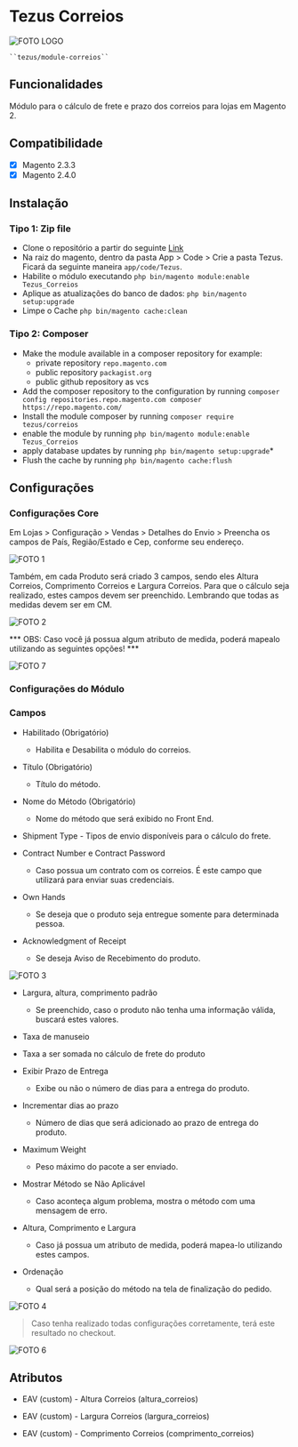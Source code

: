 # Tezus Correios

![FOTO LOGO](.github/img/correios-logo.png)

    ``tezus/module-correios``

## Funcionalidades
Módulo para o cálculo de frete e prazo dos correios para lojas em Magento 2.

## Compatibilidade
  - [x] Magento 2.3.3
  - [x] Magento 2.4.0

## Instalação

### Tipo 1: Zip file
 - Clone o repositório a partir do seguinte [Link](https://github.com/tezusecommerce/Correios-Magento-2.git)
 - Na raiz do magento, dentro da pasta App > Code > Crie a pasta Tezus. Ficará da seguinte maneira `app/code/Tezus`.
 - Habilite o módulo executando `php bin/magento module:enable Tezus_Correios`
 - Aplique as atualizações do banco de dados: `php bin/magento setup:upgrade`
 - Limpe o Cache `php bin/magento cache:clean`

### Tipo 2: Composer

 - Make the module available in a composer repository for example:
    - private repository `repo.magento.com`
    - public repository `packagist.org`
    - public github repository as vcs
 - Add the composer repository to the configuration by running `composer config repositories.repo.magento.com composer https://repo.magento.com/`
 - Install the module composer by running `composer require tezus/correios`
 - enable the module by running `php bin/magento module:enable Tezus_Correios`
 - apply database updates by running `php bin/magento setup:upgrade`\*
 - Flush the cache by running `php bin/magento cache:flush`


## Configurações

  ### Configurações Core
  
  Em Lojas > Configuração > Vendas > Detalhes do Envio > Preencha os campos de País, Região/Estado e Cep, conforme seu endereço.

  ![FOTO 1](.github/img/1.png)

  Também, em cada Produto será criado 3 campos, sendo eles Altura Correios, Comprimento Correios e Largura Correios. Para que o cálculo seja realizado, estes campos devem ser preenchido. Lembrando que todas as medidas devem ser em CM.

  ![FOTO 2](.github/img/2.png)

  *** OBS: Caso você já possua algum atributo de medida, poderá mapealo utilizando as seguintes opções! ***

  ![FOTO 7](.github/img/7.png)

  ### Configurações do Módulo

  ### Campos
  
  - Habilitado (Obrigatório)
    - Habilita e Desabilita o módulo do correios.

  - Título (Obrigatório)
    - Título do método.

  - Nome do Método (Obrigatório)
    - Nome do método que será exibido no Front End.

   - Shipment Type
    - Tipos de envio disponíveis para o cálculo do frete. 

  - Contract Number e Contract Password
    - Caso possua um contrato com os correios. É este campo que utilizará para enviar suas credenciais.

  - Own Hands
    - Se deseja que o produto seja entregue somente para determinada pessoa.

  - Acknowledgment of Receipt
    - Se deseja Aviso de Recebimento do produto.

  ![FOTO 3](.github/img/3.png)

  - Largura, altura, comprimento padrão
    - Se preenchido, caso o produto não tenha uma informação válida, buscará estes valores. 

  - Taxa de manuseio
   - Taxa a ser somada no cálculo de frete do produto

  - Exibir Prazo de Entrega
    - Exibe ou não o número de dias para a entrega do produto.

  - Incrementar dias ao prazo
    - Número de dias que será adicionado ao prazo de entrega do produto.

  - Maximum Weight
    - Peso máximo do pacote a ser enviado. 

  - Mostrar Método se Não Aplicável 
    - Caso aconteça algum problema, mostra o método com uma mensagem de erro.

  - Altura, Comprimento e Largura
    - Caso já possua um atributo de medida, poderá mapea-lo utilizando estes campos.

  - Ordenação
    - Qual será a posição do método na tela de finalização do pedido.


  ![FOTO 4](.github/img/4.png)
  
  > Caso tenha realizado todas configurações corretamente, terá este resultado no checkout.

  ![FOTO 6](.github/img/6.png)

## Atributos

 - EAV (custom) - Altura Correios (altura_correios)

 - EAV (custom) - Largura Correios (largura_correios)

- EAV (custom) - Comprimento Correios (comprimento_correios)

